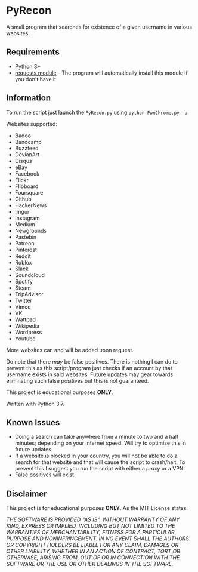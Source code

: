 # PyRecon
A small program that searches for existence of a given username in various websites.

## Requirements
- Python 3+
- [requests module](https://github.com/kennethreitz/requests) - The program will automatically install this module if 
you don't have it

## Information
To run the script just launch the `PyRecon.py` using `python PwnChrome.py -u`.

Websites supported:
- Badoo
- Bandcamp
- Buzzfeed
- DevianArt
- Disqus
- eBay
- Facebook
- Flickr
- Flipboard
- Foursquare
- Github
- HackerNews
- Imgur
- Instagram
- Medium
- Newgrounds
- Pastebin
- Patreon
- Pinterest
- Reddit
- Roblox
- Slack
- Soundcloud
- Spotify
- Steam
- TripAdvisor
- Twitter
- Vimeo
- VK
- Wattpad
- Wikipedia
- Wordpress
- Youtube

More websites can and will be added upon request.

Do note that there *may* be false positives. There is nothing I can do to prevent this as this script/program just 
checks if an account by that username exists in said websites. Future updates may gear towards eliminating such false 
positives but this is not guaranteed.

This project is educational purposes **ONLY**.

Written with Python 3.7.

## Known Issues
- Doing a search can take anywhere from a minute to two and a half minutes; depending on your internet speed. Will try 
to optimize this in future updates.
- If a website is blocked in your country, you will not be able to do a search for that website and that will cause the 
script to crash/halt. To prevent this I suggest you run the script with either a proxy or a VPN. 
- False positives will exist.

## Disclaimer
This project is for educational purposes **ONLY**. As the MIT License states:

_THE SOFTWARE IS PROVIDED "AS IS", WITHOUT WARRANTY OF ANY KIND, EXPRESS OR IMPLIED, INCLUDING BUT NOT LIMITED TO THE 
WARRANTIES OF MERCHANTABILITY, FITNESS FOR A PARTICULAR PURPOSE AND NONINFRINGEMENT. IN NO EVENT SHALL THE AUTHORS OR 
COPYRIGHT HOLDERS BE LIABLE FOR ANY CLAIM, DAMAGES OR OTHER LIABILITY, WHETHER IN AN ACTION OF CONTRACT, TORT OR 
OTHERWISE, ARISING FROM, OUT OF OR IN CONNECTION WITH THE SOFTWARE OR THE USE OR OTHER DEALINGS IN THE SOFTWARE._
